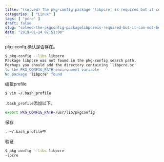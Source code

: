 ```yaml
---
title: "(solved) The pkg-config package 'libpcre' is required but it could not be found."
categories: [ "Linux" ]
tags: [ "pcre" ]
draft: false
slug: "solved-the-pkgconfig-packagelibpcreis-required-but-it-can-not-be-found"
date: "2019-01-14 07:51:00"
---
```


pkg-confg 确认是否存在。
```bash
$ pkg-config --libs libpcre
Package libpcre was not found in the pkg-config search path.
Perhaps you should add the directory containing `libpcre.pc'
to the PKG_CONFIG_PATH environment variable
No package 'libpcre' found
```
编辑profile


<!--more-->


```bash
$ vim ~/.bash_profile  
```
`.bash_profile`添加以下。

```bash
export PKG_CONFIG_PATH=/usr/lib/pkgconfig
```
保存
```bash
. ~/.bash_profile中 
```
验证
```bash
$ pkg-config --libs libpcre
-lpcre  
```